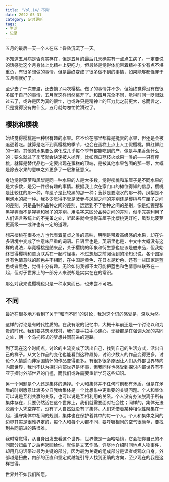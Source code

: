 ```yaml
---
title: 'Vol.14/ 不同'
date: 2022-05-31
category: 定时更新
tags:
- 生活
- 记录
---
```




五月的最后一天一个人在床上昏昏沉沉了一天。

不知道五月病是否真实存在，但是五月的最后几天确实有一点点生病了。一定要说的话感觉这个月身体上比精神上更吃力，但最终是觉得体能带着精神多少有点不堪重负，有很多想做的事情，但是最终变成了很多做不到的事情，如果能够都怪罪于五月病就好了。

至少去了一次普渡，还去摘了两次樱桃。做了的事情并不少，但始终觉得没有做很多属于自己的事情，五月就这样悄然离开了。和四月完全不同，觉得时间一眨眼就过去了，或许是因为真的很忙，也或许只是精神上的压力比之前更大，总而言之，只是觉得没有做什么，五月就匆匆忙忙滑过了。

<!--more-->

## 樱桃和樱桃

始终觉得樱桃是一种很有趣的水果。它不论在哪里都算是挺贵的水果，但还是会被追逐着吃。就算是吃不到真樱桃的季节，也会在蛋糕上点上人工假樱桃，鲜红鲜红的一颗。其他的水果要么演化成几乎每个季节都能吃到的产，像是苹果香蕉什么的；要么就过了季节就会快速被人抛弃，比如西瓜荔枝火龙果一类的——只有樱桃，就算是替代品也一定要出现在蛋糕的顶端，是被其他水果包围的那一颗，大概是除去水果的意味之外更多了一层象征意义。

身边觉得菠萝和凤梨是同一种水果的人是大多数，觉得樱桃和车厘子是不同水果的是大多数，是另一件很有趣的事情。根据我上次在家门口的摊位得知的信息，樱桃是比较红的那一种，车厘子是比较黑的那一种；菠萝是要泡水的那一种，凤梨是不用泡水的那一种。我多少觉得不管是菠萝与凤梨之间的差别还是樱桃与车厘子之间的差别，只是品种和品种之间的差别，远远到不了物种之间的差别，像是红猩猩和黑猩猩而不是猩猩和猴子的差别。用名字来区分品种之间的差别，似乎完美利用了人们语言系统上的不完备之处，听起来就会觉得车厘子比樱桃更好吃，凤梨比菠萝更高级——或许也有一定的道理。

想来樱桃在很多地方也代表着童贞之类的意味，明明是带着高级感的水果，却在许多语境中变成了性意味严重的词语。日语里也是，英语里也是，中文中大概没有这样的说法，毕竟樱桃是舶来品，关于樱桃的印象和衍生意也应该是舶来品，但我始终觉得樱桃和童贞联系在一起时怪事。不过想起之前阅读到的冷知识说，各个国家含有色情意味的颜色并不相同，在中国是黄色、在日本是粉色、还有一些国家是蓝色或者黑色，觉得十分有趣。无论如何我都不太可能把蓝色和色情意味联系在一起，但对于世界上的一部分人来说却是实实在在的常识。

那么对我来说樱桃也只是一种水果而已，也未尝不可吧。

## 不同

最近在很多地方看到了关于“和而不同”的讨论，我对这个词的感受是，深以为然。

这样的讨论是有时代性质的。在我有限的记忆中，大概十年前还是一个讨论以和为贵的时代。我们要共筑地球村，我们要手拉手心连心，无疑都是在强调大家的共同之处，朝一个乌托邦式的梦想共同前进的道路。

到了现在这个时间点，讨论的主流变成了活出自己，找到自己的生活方式，活出自己的样子。从文艺作品的变化也能看到这种趋势，讨论少数人的作品变得更多，讨论个人情感而非家国情怀的作品变得更多。有很多很多原因让人们从外部世界转向内部世界，我也不认为探讨内部世界是坏事，但我同样也感受到探讨内部世界有不亚于探讨外部世界的门槛，而我们或许需要重新学习这些知识。

另一个问题是个人还是集体的选择。个人和集体并不任何时刻都有矛盾，但是在矛盾的时刻愿意让渡多少自我给集体是一个比想象中更重要的关键问题。个人和集体可以说是互利共赢的关系，也可以说是互相利用的关系。个人没有办法脱离于所有集体存在，只要仍然活在这个世界上，我们就需要面对社会性；同样的，集体无法脱离个人凭空存在，没有了人自然就没有了集体。人们凭借着某种相似性聚集在一起，遵守集体中相同的规则，集体也在保护着其中的每一个人。个人和集体之间的边界其实是很难界定的，每个人和每个人都不同，要呼吸相同的空气很简单，要找到共同前进的路很难。

我时常觉得，从自身出发去看这个世界，世界像是一面哈哈镜，它会把你自己的不同部分扭曲了之后再返回给你。就像是文艺作品，详尽地介绍时间地点人物事件，却用几句话带过最为关键的部分，因为最为关键的组成部分是读者或观众自身。外部越是扭曲，内部的正直和坚定就越能引导人找到正确的方向，至少现在的我是这样觉得。

世界并不如我们所愿。

